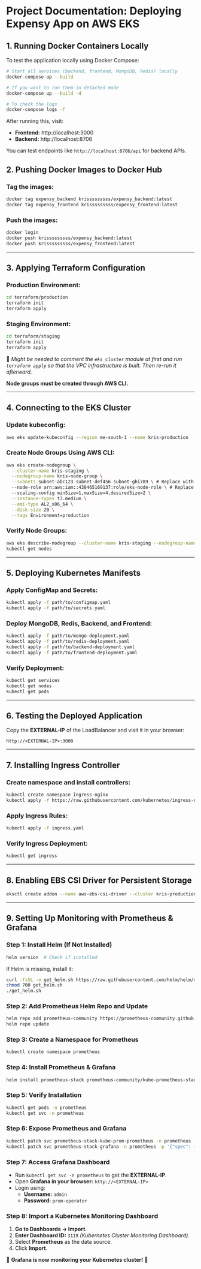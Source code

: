 # **Project Documentation: Deploying Expensy App on AWS EKS**

## **1. Running Docker Containers Locally**

To test the application locally using Docker Compose:

```bash
# Start all services (backend, frontend, MongoDB, Redis) locally
docker-compose up --build

# If you want to run them in detached mode
docker-compose up --build -d

# To check the logs
docker-compose logs -f
```

After running this, visit:
- **Frontend:** http://localhost:3000
- **Backend:** http://localhost:8706

You can test endpoints like `http://localhost:8706/api` for backend APIs.

## **2. Pushing Docker Images to Docker Hub**

### **Tag the images:**
```bash
docker tag expensy_backend krisssssssss/expensy_backend:latest
docker tag expensy_frontend krisssssssss/expensy_frontend:latest
```

### **Push the images:**
```bash
docker login
docker push krisssssssss/expensy_backend:latest
docker push krisssssssss/expensy_frontend:latest
```

---
## **3. Applying Terraform Configuration**

### **Production Environment:**
```bash
cd terraform/production
terraform init
terraform apply
```

### **Staging Environment:**
```bash
cd terraform/staging
terraform init
terraform apply
```

🚨 *Might be needed to comment the `eks_cluster` module at first and run `terraform apply` so that the VPC infrastructure is built. Then re-run it afterward.*

**Node groups must be created through AWS CLI.**

---
## **4. Connecting to the EKS Cluster**

### **Update kubeconfig:**
```bash
aws eks update-kubeconfig --region me-south-1 --name kris-production
```

### **Create Node Groups Using AWS CLI:**
```bash
aws eks create-nodegroup \
  --cluster-name kris-staging \
  --nodegroup-name kris-node-group \
  --subnets subnet-abc123 subnet-def456 subnet-ghi789 \ # Replace with private subnet IDs
  --node-role arn:aws:iam::438465169137:role/eks-node-role \ # Replace with IAM role ARN
  --scaling-config minSize=1,maxSize=4,desiredSize=2 \
  --instance-types t3.medium \
  --ami-type AL2_x86_64 \
  --disk-size 20 \
  --tags Environment=production
```

### **Verify Node Groups:**
```bash
aws eks describe-nodegroup --cluster-name kris-staging --nodegroup-name kris-node-group
kubectl get nodes
```

---
## **5. Deploying Kubernetes Manifests**

### **Apply ConfigMap and Secrets:**
```bash
kubectl apply -f path/to/configmap.yaml
kubectl apply -f path/to/secrets.yaml
```

### **Deploy MongoDB, Redis, Backend, and Frontend:**
```bash
kubectl apply -f path/to/mongo-deployment.yaml
kubectl apply -f path/to/redis-deployment.yaml
kubectl apply -f path/to/backend-deployment.yaml
kubectl apply -f path/to/frontend-deployment.yaml
```

### **Verify Deployment:**
```bash
kubectl get services
kubectl get nodes
kubectl get pods
```

---
## **6. Testing the Deployed Application**

Copy the **EXTERNAL-IP** of the LoadBalancer and visit it in your browser:
```
http://<EXTERNAL-IP>:3000
```

---
## **7. Installing Ingress Controller**

### **Create namespace and install controllers:**
```bash
kubectl create namespace ingress-nginx
kubectl apply -f https://raw.githubusercontent.com/kubernetes/ingress-nginx/main/deploy/static/provider/aws/deploy.yaml -n ingress-nginx
```

### **Apply Ingress Rules:**
```bash
kubectl apply -f ingress.yaml
```

### **Verify Ingress Deployment:**
```bash
kubectl get ingress
```

---
## **8. Enabling EBS CSI Driver for Persistent Storage**
```bash
eksctl create addon --name aws-ebs-csi-driver --cluster kris-production
```

---
## **9. Setting Up Monitoring with Prometheus & Grafana**

### **Step 1: Install Helm (If Not Installed)**
```bash
helm version  # Check if installed
```
If Helm is missing, install it:
```bash
curl -fsSL -o get_helm.sh https://raw.githubusercontent.com/helm/helm/main/scripts/get-helm-3
chmod 700 get_helm.sh
./get_helm.sh
```

### **Step 2: Add Prometheus Helm Repo and Update**
```bash
helm repo add prometheus-community https://prometheus-community.github.io/helm-charts
helm repo update
```

### **Step 3: Create a Namespace for Prometheus**
```bash
kubectl create namespace prometheus
```

### **Step 4: Install Prometheus & Grafana**
```bash
helm install prometheus-stack prometheus-community/kube-prometheus-stack -n prometheus
```

### **Step 5: Verify Installation**
```bash
kubectl get pods -n prometheus
kubectl get svc -n prometheus
```

### **Step 6: Expose Prometheus and Grafana**
```bash
kubectl patch svc prometheus-stack-kube-prom-prometheus -n prometheus -p '{"spec": {"type": "LoadBalancer"}}'
kubectl patch svc prometheus-stack-grafana -n prometheus -p '{"spec": {"type": "LoadBalancer"}}'
```

### **Step 7: Access Grafana Dashboard**
- Run `kubectl get svc -n prometheus` to get the **EXTERNAL-IP**.
- Open **Grafana in your browser:** `http://<EXTERNAL-IP>`
- Login using:
  - **Username:** `admin`
  - **Password:** `prom-operator`

### **Step 8: Import a Kubernetes Monitoring Dashboard**
1. **Go to Dashboards → Import**.
2. **Enter Dashboard ID:** `3119` _(Kubernetes Cluster Monitoring Dashboard)_.
3. Select **Prometheus** as the data source.
4. Click **Import**.

🎉 **Grafana is now monitoring your Kubernetes cluster!** 🚀

